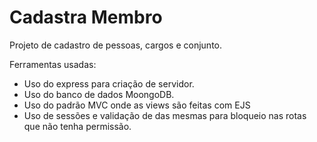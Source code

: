 # Cadastra Membro

<p>Projeto de cadastro de pessoas, cargos e conjunto.</p>
<p>Ferramentas usadas:</p>
<ul>
  <li>Uso do express para criação de servidor.</li>
  <li>Uso do banco de dados MoongoDB.</li>
  <li>Uso do padrão MVC onde as views são feitas com EJS</li>
  <li>Uso de sessões e validação de das mesmas para bloqueio nas rotas que não tenha permissão.</li>
</ul>

